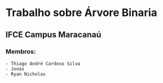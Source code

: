 # Trabalho sobre Árvore Binaria
## IFCE Campus Maracanaú

### Membros:
    - Thiago André Cardoso Silva
    - Jonas
    - Ryan Nicholas